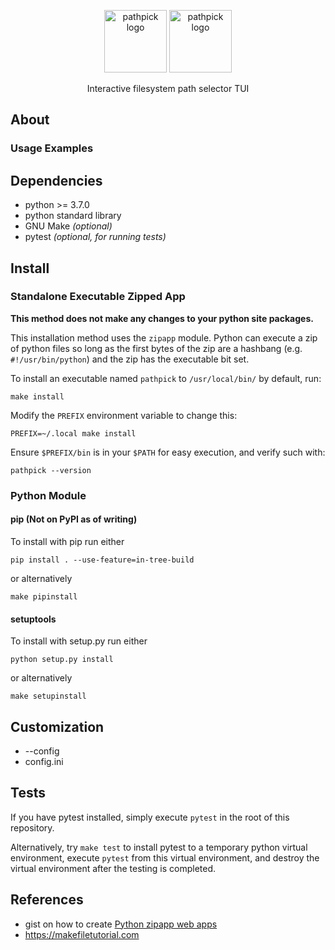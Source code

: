 <p align="center">
  <img 
    title="pathpick logo"
    alt="pathpick logo"
    align="center"
    height="100"
    src="https://user-images.githubusercontent.com/85039141/147019614-a3dcfa9f-dace-4909-964d-e2af8da36290.png#gh-light-mode-only"
  >
  <img
    title="pathpick logo"
    alt="pathpick logo"
    align="center"
    height="100"
    src="https://user-images.githubusercontent.com/85039141/147019574-a416d0d8-2289-4b00-998d-06950e36424f.png#gh-dark-mode-only"
  >
  <br/><br/>Interactive filesystem path selector TUI
</p>

## About

### Usage Examples


## Dependencies
- python >= 3.7.0
- python standard library
- GNU Make _(optional)_
- pytest _(optional, for running tests)_

## Install

### Standalone Executable Zipped App

**This method does not make any changes to your python site packages.**

This installation method uses the `zipapp` module. Python can execute a zip of python files so long as the first bytes of the zip are a hashbang (e.g. `#!/usr/bin/python`) and the zip has the executable bit set.

To install an executable named `pathpick` to `/usr/local/bin/` by default, run:

    make install

Modify the `PREFIX` environment variable to change this:

    PREFIX=~/.local make install

Ensure `$PREFIX/bin` is in your `$PATH` for easy execution, and verify such with:

    pathpick --version

### Python Module

#### pip (Not on PyPI as of writing)
To install with pip run either

    pip install . --use-feature=in-tree-build

or alternatively

    make pipinstall

#### setuptools
To install with setup.py run either

    python setup.py install

or alternatively

    make setupinstall


## Customization
  - --config
  - config.ini

## Tests
If you have pytest installed, simply execute `pytest` in the root of this repository.

Alternatively, try `make test` to install pytest to a temporary python virtual environment, execute `pytest` from this virtual environment, and destroy the virtual environment after the testing is completed.

## References
- gist on how to create [Python zipapp web apps](https://gist.github.com/lukassup/cf289fdd39124d5394513a169206631c)
- https://makefiletutorial.com
